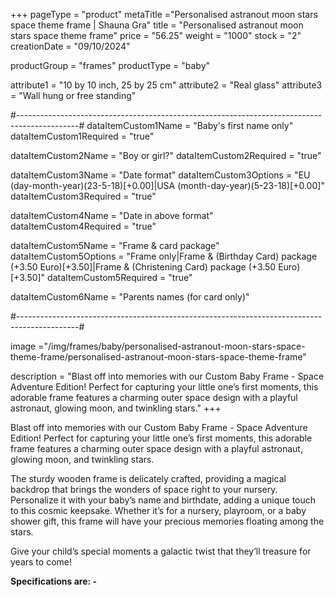 +++
pageType = "product"
metaTitle ="Personalised astranout moon stars space theme frame | Shauna Gra"
title = "Personalised astranout moon stars space theme frame"
price = "56.25"
weight = "1000"
stock = "2"
creationDate = "09/10/2024"

productGroup = "frames"
productType = "baby"

attribute1 = "10 by 10 inch, 25 by 25 cm" 
attribute2 = "Real glass"
attribute3 = "Wall hung or free standing"

#---------------------------------------------------------------------------------------------#
dataItemCustom1Name = "Baby's first name only"
dataItemCustom1Required = "true"

dataItemCustom2Name = "Boy or girl?"
dataItemCustom2Required = "true"

dataItemCustom3Name = "Date format"
dataItemCustom3Options = "EU (day-month-year)(23-5-18)[+0.00]|USA (month-day-year)(5-23-18)[+0.00]"
dataItemCustom3Required = "true"

dataItemCustom4Name = "Date in above format"
dataItemCustom4Required = "true"

dataItemCustom5Name = "Frame & card package"
dataItemCustom5Options = "Frame only|Frame & (Birthday Card) package (+3.50 Euro)[+3.50]|Frame & (Christening Card) package (+3.50 Euro)[+3.50]"
dataItemCustom5Required = "true"

dataItemCustom6Name = "Parents names (for card only)"

#---------------------------------------------------------------------------------------------#

image ="/img/frames/baby/personalised-astranout-moon-stars-space-theme-frame/personalised-astranout-moon-stars-space-theme-frame"

description = "Blast off into memories with our Custom Baby Frame - Space Adventure Edition! Perfect for capturing your little one’s first moments, this adorable frame features a charming outer space design with a playful astronaut, glowing moon, and twinkling stars."
+++

Blast off into memories with our Custom Baby Frame - Space Adventure Edition! Perfect for capturing
your little one’s first moments, this adorable frame features a charming outer space design with a playful
astronaut, glowing moon, and twinkling stars.

The sturdy wooden frame is delicately crafted, providing a magical backdrop that brings the wonders of
space right to your nursery. Personalize it with your baby’s name and birthdate, adding a unique touch to
this cosmic keepsake. Whether it’s for a nursery, playroom, or a baby shower gift, this frame will have
your precious memories floating among the stars.

Give your child’s special moments a galactic twist that they’ll treasure for years to come!

**Specifications are: -**
